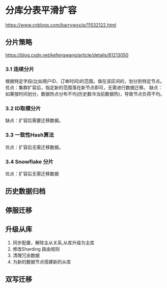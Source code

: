 # 分库分表平滑扩容
https://www.cnblogs.com/barrywxx/p/11532122.html  

## 分片策略
https://blog.csdn.net/kefengwang/article/details/81213050  

### 3.1 连续分片
根据特定字段(比如用户ID、订单时间)的范围，值在该区间的，划分到特定节点。
优点：集群扩容后，指定新的范围落在新节点即可，无需进行数据迁移。
缺点：如果按时间划分，数据热点分布不均(历史数冷当前数据热)，导致节点负荷不均。

### 3.2 ID取模分片
缺点：扩容后需要迁移数据。

### 3.3 一致性Hash算法
优点：扩容后无需迁移数据。

### 3.4 Snowflake 分片
优点：扩容后无需迁移数据

## 历史数据归档

## 停服迁移

## 升级从库
1. 同步配置，解除主从关系,从库升级为主库
2. 修改Sharding 路由规则
3. 清理冗余数据
4. 为新的数据节点搭建新的从库

## 双写迁移
